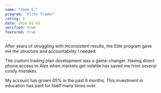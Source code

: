 ```yaml
---
name: "Jane S."
program: "Elite Trader"
rating: 5
date: 2024-01-03
verified: true
featured: true
---
```


After years of struggling with inconsistent results, the Elite program gave me the structure and accountability I needed. 

The custom trading plan development was a game-changer. Having direct phone access to Alex when markets get volatile has saved me from several costly mistakes.

My account has grown 65% in the past 6 months. This investment in education has paid for itself many times over.